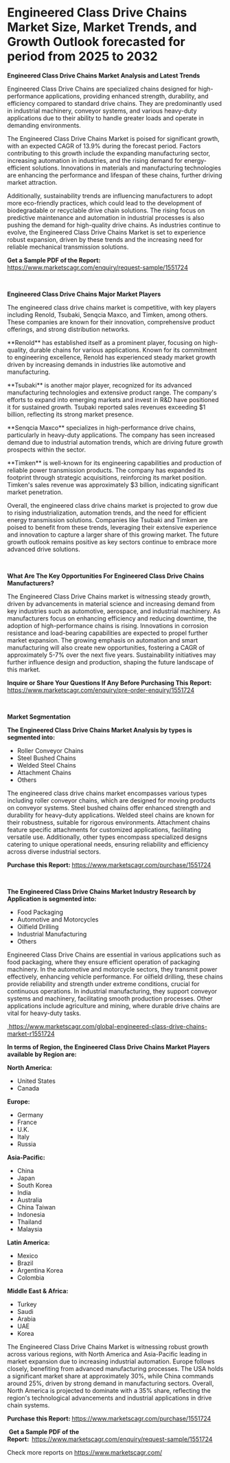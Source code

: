 <p><h1>Engineered Class Drive Chains Market Size, Market Trends, and Growth Outlook forecasted for period from 2025 to 2032</h1></p><p><strong>Engineered Class Drive Chains Market Analysis and Latest Trends</strong></p>
<p><p>Engineered Class Drive Chains are specialized chains designed for high-performance applications, providing enhanced strength, durability, and efficiency compared to standard drive chains. They are predominantly used in industrial machinery, conveyor systems, and various heavy-duty applications due to their ability to handle greater loads and operate in demanding environments.</p><p>The Engineered Class Drive Chains Market is poised for significant growth, with an expected CAGR of 13.9% during the forecast period. Factors contributing to this growth include the expanding manufacturing sector, increasing automation in industries, and the rising demand for energy-efficient solutions. Innovations in materials and manufacturing technologies are enhancing the performance and lifespan of these chains, further driving market attraction.</p><p>Additionally, sustainability trends are influencing manufacturers to adopt more eco-friendly practices, which could lead to the development of biodegradable or recyclable drive chain solutions. The rising focus on predictive maintenance and automation in industrial processes is also pushing the demand for high-quality drive chains. As industries continue to evolve, the Engineered Class Drive Chains Market is set to experience robust expansion, driven by these trends and the increasing need for reliable mechanical transmission solutions.</p></p>
<p><strong>Get a Sample PDF of the Report:&nbsp;</strong> <a href="https://www.marketscagr.com/enquiry/request-sample/1551724?utm_campaign=3263&utm_medium=2&utm_source=Github&utm_content=ia&utm_term=02042025&utm_id=engineered-class-drive-chains">https://www.marketscagr.com/enquiry/request-sample/1551724</a></p>
<p>&nbsp;</p>
<p><strong>Engineered Class Drive Chains Major Market Players</strong></p>
<p><p>The engineered class drive chains market is competitive, with key players including Renold, Tsubaki, Senqcia Maxco, and Timken, among others. These companies are known for their innovation, comprehensive product offerings, and strong distribution networks.</p><p>**Renold** has established itself as a prominent player, focusing on high-quality, durable chains for various applications. Known for its commitment to engineering excellence, Renold has experienced steady market growth driven by increasing demands in industries like automotive and manufacturing. </p><p>**Tsubaki** is another major player, recognized for its advanced manufacturing technologies and extensive product range. The company's efforts to expand into emerging markets and invest in R&D have positioned it for sustained growth. Tsubaki reported sales revenues exceeding $1 billion, reflecting its strong market presence.</p><p>**Senqcia Maxco** specializes in high-performance drive chains, particularly in heavy-duty applications. The company has seen increased demand due to industrial automation trends, which are driving future growth prospects within the sector.</p><p>**Timken** is well-known for its engineering capabilities and production of reliable power transmission products. The company has expanded its footprint through strategic acquisitions, reinforcing its market position. Timken's sales revenue was approximately $3 billion, indicating significant market penetration.</p><p>Overall, the engineered class drive chains market is projected to grow due to rising industrialization, automation trends, and the need for efficient energy transmission solutions. Companies like Tsubaki and Timken are poised to benefit from these trends, leveraging their extensive experience and innovation to capture a larger share of this growing market. The future growth outlook remains positive as key sectors continue to embrace more advanced drive solutions.</p></p>
<p>&nbsp;</p>
<p><strong>What Are The Key Opportunities For Engineered Class Drive Chains Manufacturers?</strong></p>
<p><p>The Engineered Class Drive Chains market is witnessing steady growth, driven by advancements in material science and increasing demand from key industries such as automotive, aerospace, and industrial machinery. As manufacturers focus on enhancing efficiency and reducing downtime, the adoption of high-performance chains is rising. Innovations in corrosion resistance and load-bearing capabilities are expected to propel further market expansion. The growing emphasis on automation and smart manufacturing will also create new opportunities, fostering a CAGR of approximately 5-7% over the next five years. Sustainability initiatives may further influence design and production, shaping the future landscape of this market.</p></p>
<p><strong>Inquire or Share Your Questions If Any Before Purchasing This Report:</strong> <a href="https://www.marketscagr.com/enquiry/pre-order-enquiry/1551724?utm_campaign=3263&utm_medium=2&utm_source=Github&utm_content=ia&utm_term=02042025&utm_id=engineered-class-drive-chains">https://www.marketscagr.com/enquiry/pre-order-enquiry/1551724</a></p>
<p>&nbsp;</p>
<p><strong>Market Segmentation</strong></p>
<p><strong>The Engineered Class Drive Chains Market Analysis by types is segmented into:</strong></p>
<p><ul><li>Roller Conveyor Chains</li><li>Steel Bushed Chains</li><li>Welded Steel Chains</li><li>Attachment Chains</li><li>Others</li></ul></p>
<p><p>The engineered class drive chains market encompasses various types including roller conveyor chains, which are designed for moving products on conveyor systems. Steel bushed chains offer enhanced strength and durability for heavy-duty applications. Welded steel chains are known for their robustness, suitable for rigorous environments. Attachment chains feature specific attachments for customized applications, facilitating versatile use. Additionally, other types encompass specialized designs catering to unique operational needs, ensuring reliability and efficiency across diverse industrial sectors.</p></p>
<p><strong>Purchase this Report:&nbsp;</strong><a href="https://www.marketscagr.com/purchase/1551724?utm_campaign=3263&utm_medium=2&utm_source=Github&utm_content=ia&utm_term=02042025&utm_id=engineered-class-drive-chains">https://www.marketscagr.com/purchase/1551724</a></p>
<p>&nbsp;</p>
<p><strong>The Engineered Class Drive Chains Market Industry Research by Application is segmented into:</strong></p>
<p><ul><li>Food Packaging</li><li>Automotive and Motorcycles</li><li>Oilfield Drilling</li><li>Industrial Manufacturing</li><li>Others</li></ul></p>
<p><p>Engineered Class Drive Chains are essential in various applications such as food packaging, where they ensure efficient operation of packaging machinery. In the automotive and motorcycle sectors, they transmit power effectively, enhancing vehicle performance. For oilfield drilling, these chains provide reliability and strength under extreme conditions, crucial for continuous operations. In industrial manufacturing, they support conveyor systems and machinery, facilitating smooth production processes. Other applications include agriculture and mining, where durable drive chains are vital for heavy-duty tasks.</p></p>
<p><a href="https://www.marketscagr.com/global-engineered-class-drive-chains-market-r1551724?utm_campaign=3263&utm_medium=2&utm_source=Github&utm_content=ia&utm_term=02042025&utm_id=engineered-class-drive-chains">&nbsp;https://www.marketscagr.com/global-engineered-class-drive-chains-market-r1551724</a></p>
<p><strong>In terms of Region, the Engineered Class Drive Chains Market Players available by Region are:</strong></p>
<p>
    <p> <strong> North America: </strong>
        <ul>
            <li>United States</li>
            <li>Canada</li>
        </ul>
        </p> 
    <p> <strong> Europe: </strong>
        <ul>
            <li>Germany</li>
            <li>France</li>
            <li>U.K.</li>
            <li>Italy</li>
            <li>Russia</li>
        </ul>
        </p> 
    <p> <strong> Asia-Pacific: </strong>
        <ul>
            <li>China</li>
            <li>Japan</li>
            <li>South Korea</li>
            <li>India</li>
            <li>Australia</li>
            <li>China Taiwan</li>
            <li>Indonesia</li>
            <li>Thailand</li>
            <li>Malaysia</li>
        </ul>
        </p> 
    <p> <strong> Latin America: </strong>
        <ul>
            <li>Mexico</li>
            <li>Brazil</li>
            <li>Argentina Korea</li>
            <li>Colombia</li>
        </ul>
        </p> 
    <p> <strong> Middle East & Africa: </strong>
        <ul>
            <li>Turkey</li>
            <li>Saudi</li>
            <li>Arabia</li>
            <li>UAE</li>
            <li>Korea</li>
        </ul>
    </p>
    </p>
<p><p>The Engineered Class Drive Chains Market is witnessing robust growth across various regions, with North America and Asia-Pacific leading in market expansion due to increasing industrial automation. Europe follows closely, benefiting from advanced manufacturing processes. The USA holds a significant market share at approximately 30%, while China commands around 25%, driven by strong demand in manufacturing sectors. Overall, North America is projected to dominate with a 35% share, reflecting the region's technological advancements and industrial applications in drive chain systems.</p></p>
<p><strong>Purchase this Report: </strong><a href="https://www.marketscagr.com/purchase/1551724?utm_campaign=3263&utm_medium=2&utm_source=Github&utm_content=ia&utm_term=02042025&utm_id=engineered-class-drive-chains">https://www.marketscagr.com/purchase/1551724</a></p>
<p>&nbsp;<strong>Get a Sample PDF of the Report:&nbsp;&nbsp;</strong><a href="https://www.marketscagr.com/enquiry/request-sample/1551724?utm_campaign=3263&utm_medium=2&utm_source=Github&utm_content=ia&utm_term=02042025&utm_id=engineered-class-drive-chains">https://www.marketscagr.com/enquiry/request-sample/1551724</a></p>
<p><strong></strong></p>
<p>Check more reports on <a href="https://www.marketscagr.com/?utm_campaign=3263&utm_medium=2&utm_source=Github&utm_content=ia&utm_term=02042025&utm_id=engineered-class-drive-chains">https://www.marketscagr.com/</a></p>